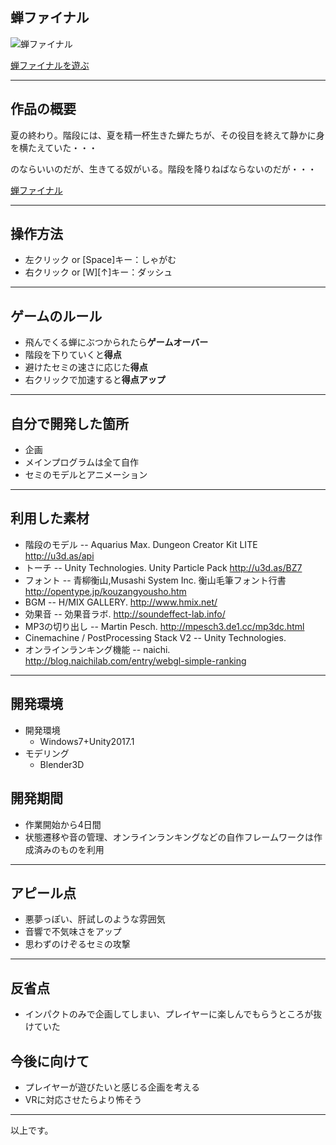 ## 蝉ファイナル

![蝉ファイナル](https://object-storage.tyo1.conoha.io/v1/nc_df3bdbc45bc04950b558834f5728517a/unityroom_production/icon/1302/oneweek4.gif)

[蝉ファイナルを遊ぶ](https://unityroom.com/games/semi-final/webgl)

---

## 作品の概要
夏の終わり。階段には、夏を精一杯生きた蝉たちが、その役目を終えて静かに身を横たえていた・・・

のならいいのだが、生きてる奴がいる。階段を降りねばならないのだが・・・

[蝉ファイナル](https://unityroom.com/games/semi-final/webgl)

---

## 操作方法
- 左クリック or [Space]キー：しゃがむ
- 右クリック or [W][↑]キー：ダッシュ

---

## ゲームのルール
- 飛んでくる蝉にぶつかられたら**ゲームオーバー**
- 階段を下りていくと**得点**
- 避けたセミの速さに応じた**得点**
- 右クリックで加速すると**得点アップ**

---

## 自分で開発した箇所
- 企画
- メインプログラムは全て自作
- セミのモデルとアニメーション

---
## 利用した素材
- 階段のモデル
-- Aquarius Max. Dungeon Creator Kit LITE http://u3d.as/api
- トーチ
-- Unity Technologies. Unity Particle Pack http://u3d.as/BZ7
- フォント
-- 青柳衡山,Musashi System Inc. 衡山毛筆フォント行書 http://opentype.jp/kouzangyousho.htm
- BGM
-- H/MIX GALLERY. http://www.hmix.net/
- 効果音
-- 効果音ラボ. http://soundeffect-lab.info/
- MP3の切り出し
-- Martin Pesch. http://mpesch3.de1.cc/mp3dc.html
- Cinemachine / PostProcessing Stack V2
-- Unity Technologies.
- オンラインランキング機能
-- naichi.  http://blog.naichilab.com/entry/webgl-simple-ranking

---
## 開発環境
- 開発環境
  - Windows7+Unity2017.1
- モデリング
  - Blender3D

## 開発期間
- 作業開始から4日間
- 状態遷移や音の管理、オンラインランキングなどの自作フレームワークは作成済みのものを利用

---

## アピール点
- 悪夢っぽい、肝試しのような雰囲気
- 音響で不気味さをアップ
- 思わずのけぞるセミの攻撃

---

## 反省点
- インパクトのみで企画してしまい、プレイヤーに楽しんでもらうところが抜けていた

## 今後に向けて
- プレイヤーが遊びたいと感じる企画を考える
- VRに対応させたらより怖そう

---

以上です。
